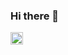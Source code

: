 ### Hi there 👋

  <a href="http://twitter.com/ShinjyukuTokyo">
    <img height="20" src="https://img.shields.io/twitter/follow/yutkat?label=Twitter&logo=twitter&style=flat" />
  </a>
<!--
**ragujp/ragujp** is a ✨ _special_ ✨ repository because its `README.md` (this file) appears on your GitHub profile.

Here are some ideas to get you started:

- 🔭 I’m currently working on ...
- 🌱 I’m currently learning ...
- 👯 I’m looking to collaborate on ...
- 🤔 I’m looking for help with ...
- 💬 Ask me about ...
- 📫 How to reach me: ...
- 😄 Pronouns: ...
- ⚡ Fun fact: ...
-->
